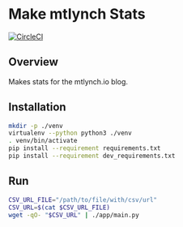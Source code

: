 # Make mtlynch Stats

[![CircleCI](https://circleci.com/gh/mtlynch/make-mtlynch-stats.svg?style=svg)](https://circleci.com/gh/mtlynch/make-mtlynch-stats)

## Overview

Makes stats for the mtlynch.io blog.

## Installation

```bash
mkdir -p ./venv
virtualenv --python python3 ./venv
. venv/bin/activate
pip install --requirement requirements.txt
pip install --requirement dev_requirements.txt
```

## Run

```bash
CSV_URL_FILE="/path/to/file/with/csv/url"
CSV_URL=$(cat $CSV_URL_FILE)
wget -qO- "$CSV_URL" | ./app/main.py
```